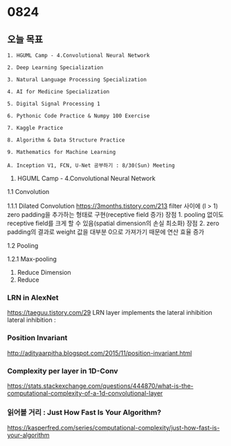# 0824
## 오늘 목표
```
1. HGUML Camp - 4.Convolutional Neural Network

2. Deep Learning Specialization

3. Natural Language Processing Specialization

4. AI for Medicine Specialization

5. Digital Signal Processing 1

6. Pythonic Code Practice & Numpy 100 Exercise

7. Kaggle Practice

8. Algorithm & Data Structure Practice

9. Mathematics for Machine Learning

A. Inception V1, FCN, U-Net 공부하기 : 8/30(Sun) Meeting
```

1. HGUML Camp - 4.Convolutional Neural Network

1.1 Convolution

1.1.1 Dilated Convolution
https://3months.tistory.com/213
filter 사이에 (l > 1) zero padding을 추가하는 형태로 구현(receptive field 증가)
장점 1. pooling 없이도 receptive field를 크게 할 수 있음(spatial dimension의 손실 최소화)
장점 2. zero padding의 결과로 weight 값을 대부분 0으로 가져가기 때문에 연산 효율 증가

1.2 Pooling

1.2.1 Max-pooling
1) Reduce Dimension
2) Reduce 

### LRN in AlexNet
https://taeguu.tistory.com/29
LRN layer implements the lateral inhibition <br>
lateral inhibition : 

### Position Invariant
http://adityaarpitha.blogspot.com/2015/11/position-invariant.html

### Complexity per layer in 1D-Conv
https://stats.stackexchange.com/questions/444870/what-is-the-computational-complexity-of-a-1d-convolutional-layer

### 읽어볼 거리 : Just How Fast Is Your Algorithm?
https://kasperfred.com/series/computational-complexity/just-how-fast-is-your-algorithm